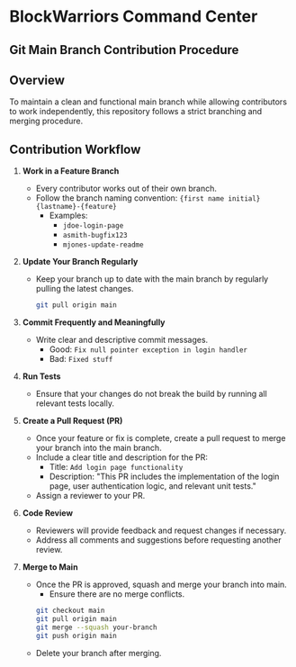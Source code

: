 # BlockWarriors Command Center

## Git Main Branch Contribution Procedure

## Overview

To maintain a clean and functional main branch while allowing contributors to work independently, this repository follows a strict branching and merging procedure.

## Contribution Workflow

1. **Work in a Feature Branch**

   - Every contributor works out of their own branch.
   - Follow the branch naming convention: `{first name initial}{lastname}-{feature}`
     - Examples:
       - `jdoe-login-page`
       - `asmith-bugfix123`
       - `mjones-update-readme`

2. **Update Your Branch Regularly**

   - Keep your branch up to date with the main branch by regularly pulling the latest changes.
     ```bash
     git pull origin main
     ```

3. **Commit Frequently and Meaningfully**

   - Write clear and descriptive commit messages.
     - Good: `Fix null pointer exception in login handler`
     - Bad: `Fixed stuff`

4. **Run Tests**

   - Ensure that your changes do not break the build by running all relevant tests locally.

5. **Create a Pull Request (PR)**

   - Once your feature or fix is complete, create a pull request to merge your branch into the main branch.
   - Include a clear title and description for the PR:
     - Title: `Add login page functionality`
     - Description: "This PR includes the implementation of the login page, user authentication logic, and relevant unit tests."
   - Assign a reviewer to your PR.

6. **Code Review**

   - Reviewers will provide feedback and request changes if necessary.
   - Address all comments and suggestions before requesting another review.

7. **Merge to Main**

   - Once the PR is approved, squash and merge your branch into main.
     - Ensure there are no merge conflicts.
     ```bash
     git checkout main
     git pull origin main
     git merge --squash your-branch
     git push origin main
     ```
   - Delete your branch after merging.
